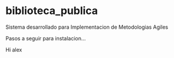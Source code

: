 ﻿# biblioteca_publica
Sistema desarrollado para Implementacion de Metodologias Agiles

Pasos a seguir para instalacion...

Hi alex
